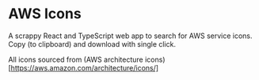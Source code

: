 # AWS Icons

A scrappy React and TypeScript web app to search for AWS service icons. Copy (to clipboard) and download with single click.

All icons sourced from (AWS architecture icons)[https://aws.amazon.com/architecture/icons/]
